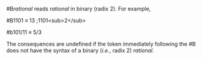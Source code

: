  

#B*rational* reads *rational* in binary (radix 2). For example, 

#B1101 *≡* 13 ;1101\<sub\>2\</sub\> 

#b101/11 *≡* 5/3 

The consequences are undefined if the token immediately following the #B does not have the syntax of a binary (*i.e.*, radix 2) *rational*. 

